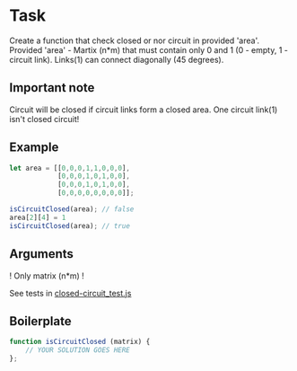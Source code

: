 # Task
Create a function that check closed or nor circuit in provided 'area'.
Provided 'area' - Martix (n*m) that must contain only 0 and 1 (0 - empty, 1 - circuit link).
Links(1) can connect diagonally (45 degrees).

## Important note
Сircuit will be closed if circuit links form a closed area.
One circuit link(1) isn't closed circuit!

## Example

```js
let area = [[0,0,0,1,1,0,0,0],
            [0,0,0,1,0,1,0,0],
            [0,0,0,1,0,1,0,0],
            [0,0,0,0,0,0,0,0]];

isCircuitClosed(area); // false
area[2][4] = 1
isCircuitClosed(area); // true
```

## Arguments
 ! Only matrix (n*m) !

See tests in [closed-circuit_test.js](https://github.com/AlexVvx/code-wars/blob/master/katas/closed-circuit/closed-circuit_test.js)

## Boilerplate
```js
function isCircuitClosed (matrix) {
    // YOUR SOLUTION GOES HERE
};
```
